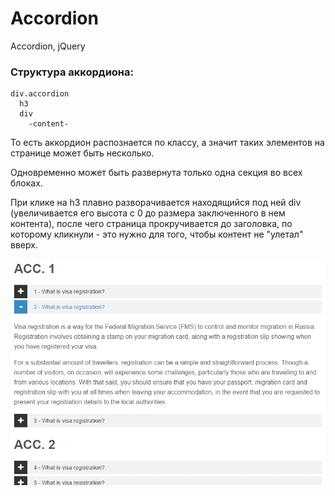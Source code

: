 # Accordion
Accordion, jQuery

### Структура аккордиона:
	div.accordion
	  h3
	  div
	    -content-

То есть аккордион распознается по классу, а значит таких элементов на странице может быть несколько.

Одновременно может быть развернута только одна секция во всех блоках.

При клике на h3 плавно разворачивается находящийся под ней div (увеличивается его высота с 0 до размера заключенного в нем контента), после чего страница прокручивается до заголовка, по которому кликнули - это нужно для того, чтобы контент не "улетал" вверх.

![alt text](acc.jpg)